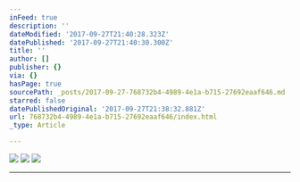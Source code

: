 ```yaml
---
inFeed: true
description: ''
dateModified: '2017-09-27T21:40:28.323Z'
datePublished: '2017-09-27T21:40:30.300Z'
title: ''
author: []
publisher: {}
via: {}
hasPage: true
sourcePath: _posts/2017-09-27-768732b4-4989-4e1a-b715-27692eaaf646.md
starred: false
datePublishedOriginal: '2017-09-27T21:38:32.881Z'
url: 768732b4-4989-4e1a-b715-27692eaaf646/index.html
_type: Article

---
```

![](https://the-grid-user-content.s3-us-west-2.amazonaws.com/a6599599-441f-440f-aa57-0ffc6abfa113.jpg)
![](https://the-grid-user-content.s3-us-west-2.amazonaws.com/4c651dfa-449d-4ced-a3d5-923018241da3.jpg)
![](https://the-grid-user-content.s3-us-west-2.amazonaws.com/78a56843-25bc-4577-8948-ca384b096053.jpg)

---